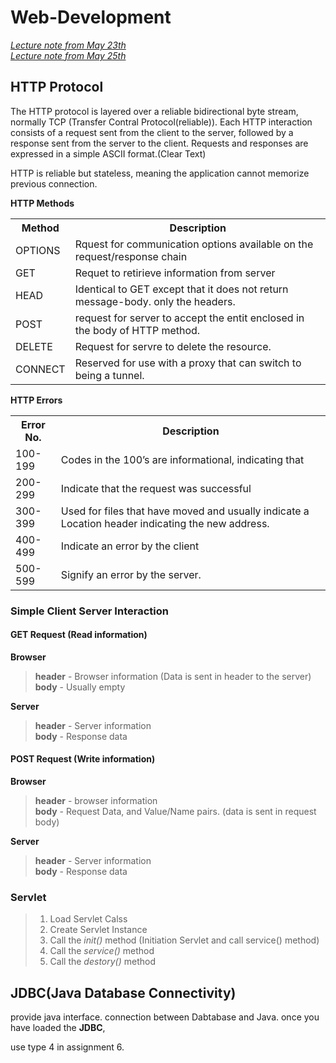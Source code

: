 # Web-Development

*[Lecture note from May 23th](https://fhda-edu.zoom.us/rec/play/PTdnbMuYci8my9CDdqyHDXlUt3mpbYtyOB2hUUK7zvAQ8Mxcyo51bOpwidW_JtCdCrdC4o8qdkKL1s4.a_o31hlRDosImSrM?continueMode=true&_x_zm_rtaid=KGPhdqD8RomStFwZGh3Y8w.1654976162836.fea5656985d55f31a9234595e2e13b5c&_x_zm_rhtaid=973)*<br>
*[Lecture note from May 25th](https://fhda-edu.zoom.us/rec/play/B727TtFoCBO5mn-pqZn_-GT20rVmUWsI2bBkgeUacn3_YEmUCKCmj1ooiSTeHPTnXcLrfiDhgIX23IwN.hf5uVe0reLPU8z4J?continueMode=true&_x_zm_rtaid=KGPhdqD8RomStFwZGh3Y8w.1654976162836.fea5656985d55f31a9234595e2e13b5c&_x_zm_rhtaid=973)* <br>

## HTTP Protocol
The HTTP protocol is layered over a reliable bidirectional byte stream, 
normally TCP (Transfer Contral Protocol(reliable)). Each HTTP interaction consists of a request sent from the client to the server, followed by a response sent from the server to the client. Requests and responses are expressed in a simple ASCII format.(Clear Text) 


HTTP is reliable but stateless, meaning the application cannot memorize previous connection.

**HTTP Methods**
<table>
  <tr>
    <th> Method </th>
    <th> Description </th>
  </tr>
  <tr>
    <td> OPTIONS </td>
    <td>Rquest for communication options available on the request/response chain</td>
  </tr>
  <tr>
    <td> GET </td>
    <td> Requet to retirieve information from server </td>
  </tr>
    <tr>
    <td> HEAD </td>
    <td> Identical to GET except that it does not return message-body. only the headers. </td>
  </tr>
    <tr>
    <td> POST </td>
    <td> request for server to accept the entit enclosed in the body of HTTP method. </td>
  </tr>
  </tr>
    <tr>
    <td> DELETE </td>
    <td> Request for servre to delete the resource. </td>
  </tr>
  <tr>
    <td> CONNECT </td>
    <td> Reserved for use with a proxy that can switch to being a tunnel. </td>
  </tr>
</table>

**HTTP Errors**
<table>
  <tr>
    <th> Error No. </th>
    <th> Description </th>
  </tr>
  <tr>
    <td> 100-199 </td>
    <td> Codes in the 100’s are informational, indicating that </td>
  </tr>
  <tr>
    <td> 200-299 </td>
    <td> Indicate that the request was successful </td>
  </tr>
    <tr>
    <td> 300-399 </td>
    <td> Used for files that have moved and usually indicate a 
Location header indicating the new address. </td>
  </tr>
    <tr>
    <td> 400-499 </td>
    <td> Indicate an error by the client </td>
  </tr>
  </tr>
    <tr>
    <td> 500-599 </td>
    <td> Signify an error by the server. </td>
  </tr>
</table>

### Simple Client Server Interaction

#### GET Request (Read information)
**Browser**
> **header** - Browser information (Data is sent in header to the server)<br>
> **body** - Usually empty

**Server**
> **header** - Server information<br>
> **body** - Response data

#### POST Request (Write information)
**Browser**
> **header** - browser information<br>
> **body** - Request Data, and Value/Name pairs. (data is sent in request body)

**Server**
> **header** - Server information<br>
> **body** - Response data

### Servlet 
> 1. Load Servlet Calss
> 2. Create Servlet Instance
> 3. Call the *init()* method (Initiation Servlet and call service() method)
> 4. Call the *service()* method
> 5. Call the *destory()* method

## JDBC(Java Database Connectivity)
provide java interface. connection between Dabtabase and Java.
once you have loaded the **JDBC**, 

use type 4 in assignment 6. 
